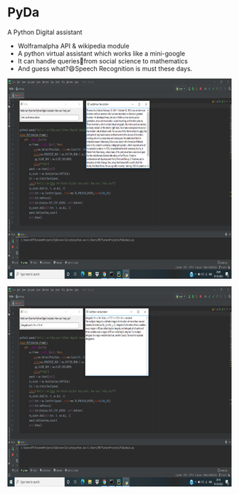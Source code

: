 # PyDa
A Python Digital assistant
<html>
<head>
</head>
<body>
<ul>
<li> Wolframalpha API & wikipedia module</li>
<li> A python virtual assistant which works like a mini-google<img src=""</li>
<li> It can handle queries💬from social science to mathematics</li>
  <li> And guess what?😄Speech Recognition is must these days.</li></ul>
<div><p align="left"><img src="https://github.com/aditisneh/PyDa/blob/master/2020-09-01.png" width="800px" height="450px"></p>
<p><img src="https://github.com/aditisneh/PyDa/blob/master/2020-09-01 (1).png" width="800px" height="450px"></p></div>

</body>
</html>
